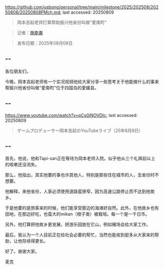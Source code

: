 https://github.com/usbong/personal/tree/main/milestone/2025/202508/20250808/20250808PMch.md; last accessed: 20250809

> 岡本吉起老师打算帮助振兴他省份叫做"愛南町"

> 记者：[施能崙](https://www.linkedin.com/in/michaelsyson/)

> 发布日期：2025年08月08日

## --

各位朋友们，

今晚，岡本吉起老师有一个实况视频他给大家分享一些思考关于他能做什么的事来帮振兴他省份叫做"愛南町"位于四国岛的愛媛县。

## --

https://www.youtube.com/watch?v=pCs0jNOVDIc; last accessed: 20250809

> ゲームプロデューサー岡本吉起のYouTubeライブ（25年8月8日）

## --

首先，他说，他和Tapi-san正在等待为岡本老师入院。似乎他从三个礼拜前以上的咳嗽还没消失。

那么，他指出，其实他要的事也许其他人，特别是那些住在城市的人，去省份时不想要。

他解释，来他省份，人家必须使用道路蛮狭窄，因为高速公路停止而不达到他故乡。

于是他要的是旅客来的时候，他们能享受那边的海滩好自然。此外，在他故乡也有田地，在那边好吃，也蛮大的mikan（橙子类）被栽培。每一个是一千日币。

另外，他打算把他故乡更发展，把游乐园放在它山，例如赌场会给大家工作。

最后，我认为一个人目前正在给社会必要的帮忙，当然也能收到挺多从大家来的帮助，让他存续得更长。

好了。谢谢大家。

麦克